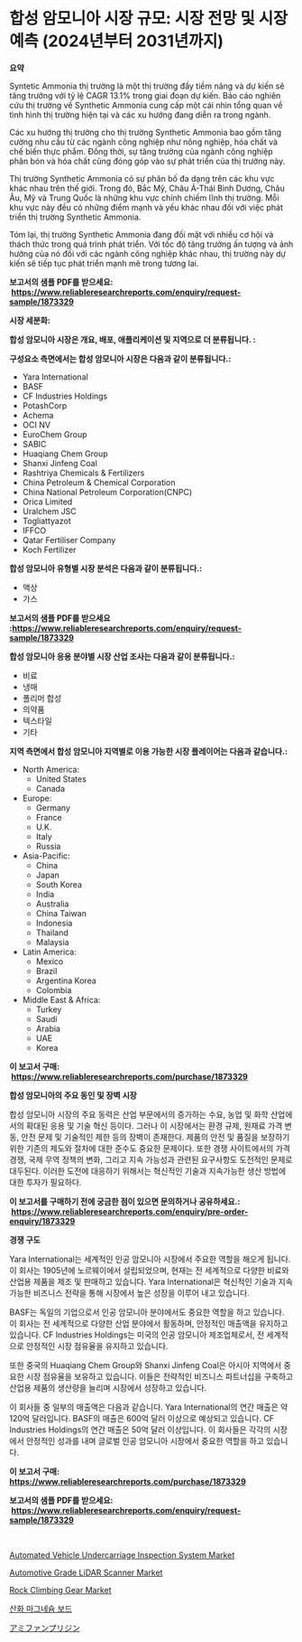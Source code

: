 <p><h1>합성 암모니아 시장 규모: 시장 전망 및 시장 예측 (2024년부터 2031년까지)</h1></p><p><strong>요약</strong></p>
<p><p>Syntetic Ammonia thị trường là một thị trường đầy tiềm năng và dự kiến sẽ tăng trưởng với tỷ lệ CAGR 13.1% trong giai đoạn dự kiến. Báo cáo nghiên cứu thị trường về Synthetic Ammonia cung cấp một cái nhìn tổng quan về tình hình thị trường hiện tại và các xu hướng đang diễn ra trong ngành.</p><p>Các xu hướng thị trường cho thị trường Synthetic Ammonia bao gồm tăng cường nhu cầu từ các ngành công nghiệp như nông nghiệp, hóa chất và chế biến thực phẩm. Đồng thời, sự tăng trưởng của ngành công nghiệp phân bón và hóa chất cũng đóng góp vào sự phát triển của thị trường này.</p><p>Thị trường Synthetic Ammonia có sự phân bố đa dạng trên các khu vực khác nhau trên thế giới. Trong đó, Bắc Mỹ, Châu Á-Thái Bình Dương, Châu Âu, Mỹ và Trung Quốc là những khu vực chính chiếm lĩnh thị trường. Mỗi khu vực này đều có những điểm mạnh và yếu khác nhau đối với việc phát triển thị trường Synthetic Ammonia.</p><p>Tóm lại, thị trường Synthetic Ammonia đang đối mặt với nhiều cơ hội và thách thức trong quá trình phát triển. Với tốc độ tăng trưởng ấn tượng và ảnh hưởng của nó đối với các ngành công nghiệp khác nhau, thị trường này dự kiến sẽ tiếp tục phát triển mạnh mẽ trong tương lai.</p></p>
<p><strong>보고서의 샘플 PDF를 받으세요: &nbsp;<a href="https://www.reliableresearchreports.com/enquiry/request-sample/1873329">https://www.reliableresearchreports.com/enquiry/request-sample/1873329</a></strong></p>
<p><strong>시장 세분화:</strong></p>
<p><strong> 합성 암모니아 시장은 개요, 배포, 애플리케이션 및 지역으로 더 분류됩니다. :</strong></p>
<p><strong>구성요소 측면에서는 합성 암모니아 시장은 다음과 같이 분류됩니다.:</strong></p>
<p><ul><li>Yara International</li><li>BASF</li><li>CF Industries Holdings</li><li>PotashCorp</li><li>Achema</li><li>OCI NV</li><li>EuroChem Group</li><li>SABIC</li><li>Huaqiang Chem Group</li><li>Shanxi Jinfeng Coal</li><li>Rashtriya Chemicals & Fertilizers</li><li>China Petroleum & Chemical Corporation</li><li>China National Petroleum Corporation(CNPC)</li><li>Orica Limited</li><li>Uralchem JSC</li><li>Togliattyazot</li><li>IFFCO</li><li>Qatar Fertiliser Company</li><li>Koch Fertilizer</li></ul></p>
<p><strong> 합성 암모니아 유형별 시장 분석은 다음과 같이 분류됩니다.:</strong></p>
<p><ul><li>액상</li><li>가스</li></ul></p>
<p><strong>보고서의 샘플 PDF를 받으세요 :<a href="https://www.reliableresearchreports.com/enquiry/request-sample/1873329">https://www.reliableresearchreports.com/enquiry/request-sample/1873329</a></strong></p>
<p><strong> 합성 암모니아 응용 분야별 시장 산업 조사는 다음과 같이 분류됩니다.:</strong></p>
<p><ul><li>비료</li><li>냉매</li><li>폴리머 합성</li><li>의약품</li><li>텍스타일</li><li>기타</li></ul></p>
<p><strong>지역 측면에서 합성 암모니아 지역별로 이용 가능한 시장 플레이어는 다음과 같습니다.:</strong></p>
<p><ul>
    <li>
        North America:
        <ul>
            <li>United States</li>
            <li>Canada</li>
        </ul>
    </li>
    <li>
        Europe:
        <ul>
            <li>Germany</li>
            <li>France</li>
            <li>U.K.</li>
            <li>Italy</li>
            <li>Russia</li>
        </ul>
    </li>
    <li>
        Asia-Pacific:
        <ul>
            <li>China</li>
            <li>Japan</li>
            <li>South Korea</li>
            <li>India</li>
            <li>Australia</li>
            <li>China Taiwan</li>
            <li>Indonesia</li>
            <li>Thailand</li>
            <li>Malaysia</li>
        </ul>
    </li>
    <li>
        Latin America:
        <ul>
            <li>Mexico</li>
            <li>Brazil</li>
            <li>Argentina Korea</li>
            <li>Colombia</li>
        </ul>
    </li>
    <li>
        Middle East & Africa:
        <ul>
            <li>Turkey</li>
            <li>Saudi</li>
            <li>Arabia</li>
            <li>UAE</li>
            <li>Korea</li>
        </ul>
    </li>
    </ul></p>
<p><strong>이 보고서 구매: &nbsp;<a href="https://www.reliableresearchreports.com/purchase/1873329">https://www.reliableresearchreports.com/purchase/1873329</a></strong></p>
<p><strong>합성 암모니아의 주요 동인 및 장벽 시장</strong></p>
<p><p>합성 암모니아 시장의 주요 동력은 산업 부문에서의 증가하는 수요, 농업 및 화학 산업에서의 확대된 응용 및 기술 혁신 등이다. 그러나 이 시장에서는 환경 규제, 원재료 가격 변동, 안전 문제 및 기술적인 제한 등의 장벽이 존재한다. 제품의 안전 및 품질을 보장하기 위한 기존의 제도와 절차에 대한 준수도 중요한 문제이다. 또한 경쟁 사이트에서의 가격경쟁, 국제 무역 정책의 변화, 그리고 지속 가능성과 관련된 요구사항도 도전적인 문제로 대두된다. 이러한 도전에 대응하기 위해서는 혁신적인 기술과 지속가능한 생산 방법에 대한 투자가 필요하다.</p></p>
<p><strong>이 보고서를 구매하기 전에 궁금한 점이 있으면 문의하거나 공유하세요.: &nbsp;<a href="https://www.reliableresearchreports.com/enquiry/pre-order-enquiry/1873329">https://www.reliableresearchreports.com/enquiry/pre-order-enquiry/1873329</a></strong></p>
<p><strong>경쟁 구도</strong></p>
<p><p>Yara International는 세계적인 인공 암모니아 시장에서 주요한 역할을 해오게 됩니다. 이 회사는 1905년에 노르웨이에서 설립되었으며, 현재는 전 세계적으로 다양한 비료와 산업용 제품을 제조 및 판매하고 있습니다. Yara International은 혁신적인 기술과 지속 가능한 비즈니스 전략을 통해 시장에서 높은 성장을 이루어 내고 있습니다.</p><p>BASF는 독일의 기업으로서 인공 암모니아 분야에서도 중요한 역할을 하고 있습니다. 이 회사는 전 세계적으로 다양한 산업 분야에서 활동하며, 안정적인 매출액을 유지하고 있습니다. CF Industries Holdings는 미국의 인공 암모니아 제조업체로서, 전 세계적으로 안정적인 시장 점유율을 유지하고 있습니다.</p><p>또한 중국의 Huaqiang Chem Group와 Shanxi Jinfeng Coal은 아시아 지역에서 중요한 시장 점유율을 보유하고 있습니다. 이들은 전략적인 비즈니스 파트너십을 구축하고 산업용 제품의 생산량을 늘리며 시장에서 성장하고 있습니다.</p><p>이 회사들 중 일부의 매출액은 다음과 같습니다. Yara International의 연간 매출은 약 120억 달러입니다. BASF의 매출은 600억 달러 이상으로 예상되고 있습니다. CF Industries Holdings의 연간 매출은 50억 달러 이상입니다. 이 회사들은 각각의 시장에서 안정적인 성과를 내며 글로벌 인공 암모니아 시장에서 중요한 역할을 하고 있습니다.</p></p>
<p><strong>이 보고서 구매: &nbsp; <a href="https://www.reliableresearchreports.com/purchase/1873329">https://www.reliableresearchreports.com/purchase/1873329</a></strong></p>
<p><strong>보고서의 샘플 PDF를 받으세요: &nbsp;<a href="https://www.reliableresearchreports.com/enquiry/request-sample/1873329">https://www.reliableresearchreports.com/enquiry/request-sample/1873329</a></strong><strong></strong></p>
<p>&nbsp;</p>
<p><p><a href="https://issuu.com/reportprime-2/docs/automated-vehicle-undercarriage-inspection-system-">Automated Vehicle Undercarriage Inspection System Market</a></p><p><a href="https://issuu.com/reportprime-2/docs/automotive-grade-lidar-scanner-market-size-2030.pp">Automotive Grade LiDAR Scanner Market</a></p><p><a href="https://github.com/PeterParrish5/Market-Research-Report-List-4/blob/main/rock-climbing-gear-market.md">Rock Climbing Gear Market</a></p><p><a href="https://medium.com/@zolajenkins98/%EB%A7%88%EA%B7%B8%EB%84%A4%EC%8A%98-%EC%82%B0%ED%99%94%EB%AC%BC-%EB%B3%B4%EB%93%9C-%EC%8B%9C%EC%9E%A5-%EA%B7%9C%EB%AA%A8%EB%8A%94-%EA%B8%80%EB%A1%9C%EB%B2%8C-%EC%82%B0%EC%97%85%EC%97%90%EC%84%9C-%EC%B5%9C%EA%B3%A0%EC%9D%98-%EB%A7%88%EC%BC%80%ED%8C%85-%EC%B1%84%EB%84%90%EC%9D%84-%EB%B3%B4%EC%97%AC%EC%A4%8D%EB%8B%88%EB%8B%A4-4be21af85a5f">산화 마그네슘 보드</a></p><p><a href="https://medium.com/@edmondg3yrtreenfelder8956/amifampridine%E5%B8%82%E5%A0%B4%E8%A6%8F%E6%A8%A1-%E5%B8%82%E5%A0%B4%E5%B1%95%E6%9C%9B%E3%81%A8%E5%B8%82%E5%A0%B4%E4%BA%88%E6%B8%AC-2024%E5%B9%B4%E3%81%8B%E3%82%892031%E5%B9%B4-baa5bab48f5f">アミファンプリジン</a></p></p>